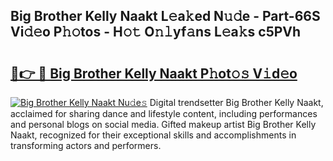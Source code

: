 ## Big Brother Kelly Naakt L𝚎a𝚔ed N𝚞𝚍e - Part-66S Vi𝚍𝚎o P𝚑𝚘tos - H𝚘𝚝 O𝚗𝚕yf𝚊ns L𝚎a𝚔s c5PVh

# <h2><a href="http://kfcw0d.oniu.top/?m=Big+Brother+Kelly+Naakt">🔗👉 🔴 Big Brother Kelly Naakt P𝚑ot𝚘𝚜 V𝚒d𝚎o</a></h2>

[![Big Brother Kelly Naakt Nu𝚍e𝚜](https://i.imgur.com/0qMVB7G.gif)](http://kfcw0d.oniu.top/?m=Big+Brother+Kelly+Naakt)
Digital trendsetter Big Brother Kelly Naakt, acclaimed for sharing dance and lifestyle content, including performances and personal blogs on social media. Gifted makeup artist Big Brother Kelly Naakt, recognized for their exceptional skills and accomplishments in transforming actors and performers.  
